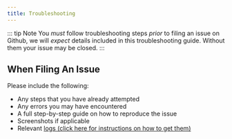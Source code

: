 ```yaml
---
title: Troubleshooting
---
```


::: tip Note
You _must_ follow troubleshooting steps _prior_ to filing an issue on Github, we will _expect_ details included in this troubleshooting guide. Without them your issue may be closed.
:::

## When Filing An Issue

Please include the following:

- Any steps that you have already attempted
- Any errors you may have encountered
- A full step-by-step guide on how to reproduce the issue
- Screenshots if applicable
- Relevant [logs (click here for instructions on how to get them)](logs)
